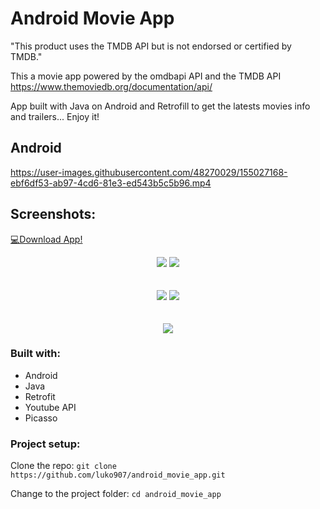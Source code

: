 # Android Movie App
"This product uses the TMDB API but is not endorsed or certified by TMDB."

This a movie app powered by the omdbapi API and  the TMDB API
https://www.themoviedb.org/documentation/api/

App built with Java on Android and Retrofill to get the latests movies info and trailers... Enjoy it!




## Android

https://user-images.githubusercontent.com/48270029/155027168-ebf6df53-ab97-4cd6-81e3-ed543b5c5b96.mp4




## Screenshots:
<a href="https://www.mediafire.com/file/awkiu4g2u4smqh1/MovieApp.apk/file"> 💻Download App!<a/>
<div align="center">
  <img src="https://user-images.githubusercontent.com/48270029/155014764-8f639471-4f81-40dd-9d32-4923eb95aec5.png" />
  <img src="https://user-images.githubusercontent.com/48270029/155014788-6d0be0f8-72fe-444e-badb-267bc1e106e4.png" />
</div>

<br />
<br />

<div align="center">
  <img src="https://user-images.githubusercontent.com/48270029/155014793-ff440bf3-b468-4f5c-a9a8-fd54626500a4.png" />
  <img src="https://user-images.githubusercontent.com/48270029/155014799-9aaedc12-72b1-4a37-8947-238f146d3b1e.png" />
</div>
  <br />
<br />
  <div align="center">
  <img src="https://user-images.githubusercontent.com/48270029/155014813-8de714d6-0350-44a3-a763-918f0bcba8ce.png" />
</div>
  

### Built with:

- Android
- Java
- Retrofit
- Youtube API
- Picasso

### Project setup:

Clone the repo:
`git clone https://github.com/luko907/android_movie_app.git`

Change to the project folder:
`cd android_movie_app`
